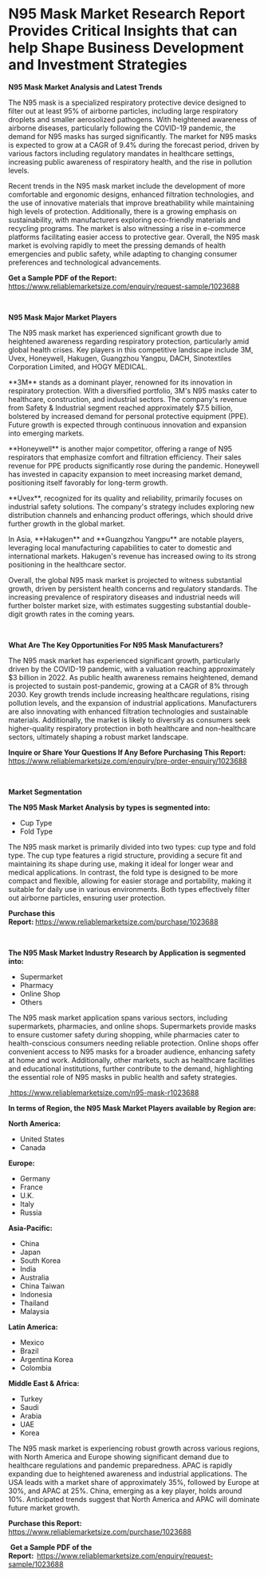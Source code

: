 <p><h1>N95 Mask Market Research Report Provides Critical Insights that can help Shape Business Development and Investment Strategies</h1></p><p><strong>N95 Mask Market Analysis and Latest Trends</strong></p>
<p><p>The N95 mask is a specialized respiratory protective device designed to filter out at least 95% of airborne particles, including large respiratory droplets and smaller aerosolized pathogens. With heightened awareness of airborne diseases, particularly following the COVID-19 pandemic, the demand for N95 masks has surged significantly. The market for N95 masks is expected to grow at a CAGR of 9.4% during the forecast period, driven by various factors including regulatory mandates in healthcare settings, increasing public awareness of respiratory health, and the rise in pollution levels.</p><p>Recent trends in the N95 mask market include the development of more comfortable and ergonomic designs, enhanced filtration technologies, and the use of innovative materials that improve breathability while maintaining high levels of protection. Additionally, there is a growing emphasis on sustainability, with manufacturers exploring eco-friendly materials and recycling programs. The market is also witnessing a rise in e-commerce platforms facilitating easier access to protective gear. Overall, the N95 mask market is evolving rapidly to meet the pressing demands of health emergencies and public safety, while adapting to changing consumer preferences and technological advancements.</p></p>
<p><strong>Get a Sample PDF of the Report:&nbsp;</strong> <a href="https://www.reliablemarketsize.com/enquiry/request-sample/1023688?utm_campaign=3193&utm_medium=2&utm_source=Github&utm_content=ia&utm_term=18042025&utm_id=n95-mask">https://www.reliablemarketsize.com/enquiry/request-sample/1023688</a></p>
<p>&nbsp;</p>
<p><strong>N95 Mask Major Market Players</strong></p>
<p><p>The N95 mask market has experienced significant growth due to heightened awareness regarding respiratory protection, particularly amid global health crises. Key players in this competitive landscape include 3M, Uvex, Honeywell, Hakugen, Guangzhou Yangpu, DACH, Sinotextiles Corporation Limited, and HOGY MEDICAL.</p><p>**3M** stands as a dominant player, renowned for its innovation in respiratory protection. With a diversified portfolio, 3M's N95 masks cater to healthcare, construction, and industrial sectors. The company's revenue from Safety & Industrial segment reached approximately $7.5 billion, bolstered by increased demand for personal protective equipment (PPE). Future growth is expected through continuous innovation and expansion into emerging markets.</p><p>**Honeywell** is another major competitor, offering a range of N95 respirators that emphasize comfort and filtration efficiency. Their sales revenue for PPE products significantly rose during the pandemic. Honeywell has invested in capacity expansion to meet increasing market demand, positioning itself favorably for long-term growth.</p><p>**Uvex**, recognized for its quality and reliability, primarily focuses on industrial safety solutions. The company's strategy includes exploring new distribution channels and enhancing product offerings, which should drive further growth in the global market.</p><p>In Asia, **Hakugen** and **Guangzhou Yangpu** are notable players, leveraging local manufacturing capabilities to cater to domestic and international markets. Hakugen's revenue has increased owing to its strong positioning in the healthcare sector.</p><p>Overall, the global N95 mask market is projected to witness substantial growth, driven by persistent health concerns and regulatory standards. The increasing prevalence of respiratory diseases and industrial needs will further bolster market size, with estimates suggesting substantial double-digit growth rates in the coming years.</p></p>
<p>&nbsp;</p>
<p><strong>What Are The Key Opportunities For N95 Mask Manufacturers?</strong></p>
<p><p>The N95 mask market has experienced significant growth, particularly driven by the COVID-19 pandemic, with a valuation reaching approximately $3 billion in 2022. As public health awareness remains heightened, demand is projected to sustain post-pandemic, growing at a CAGR of 8% through 2030. Key growth trends include increasing healthcare regulations, rising pollution levels, and the expansion of industrial applications. Manufacturers are also innovating with enhanced filtration technologies and sustainable materials. Additionally, the market is likely to diversify as consumers seek higher-quality respiratory protection in both healthcare and non-healthcare sectors, ultimately shaping a robust market landscape.</p></p>
<p><strong>Inquire or Share Your Questions If Any Before Purchasing This Report:</strong> <a href="https://www.reliablemarketsize.com/enquiry/pre-order-enquiry/1023688?utm_campaign=3193&utm_medium=2&utm_source=Github&utm_content=ia&utm_term=18042025&utm_id=n95-mask">https://www.reliablemarketsize.com/enquiry/pre-order-enquiry/1023688</a></p>
<p>&nbsp;</p>
<p><strong>Market Segmentation</strong></p>
<p><strong>The N95 Mask Market Analysis by types is segmented into:</strong></p>
<p><ul><li>Cup Type</li><li>Fold Type</li></ul></p>
<p><p>The N95 mask market is primarily divided into two types: cup type and fold type. The cup type features a rigid structure, providing a secure fit and maintaining its shape during use, making it ideal for longer wear and medical applications. In contrast, the fold type is designed to be more compact and flexible, allowing for easier storage and portability, making it suitable for daily use in various environments. Both types effectively filter out airborne particles, ensuring user protection.</p></p>
<p><strong>Purchase this Report:&nbsp;</strong><a href="https://www.reliablemarketsize.com/purchase/1023688?utm_campaign=3193&utm_medium=2&utm_source=Github&utm_content=ia&utm_term=18042025&utm_id=n95-mask">https://www.reliablemarketsize.com/purchase/1023688</a></p>
<p>&nbsp;</p>
<p><strong>The N95 Mask Market Industry Research by Application is segmented into:</strong></p>
<p><ul><li>Supermarket</li><li>Pharmacy</li><li>Online Shop</li><li>Others</li></ul></p>
<p><p>The N95 mask market application spans various sectors, including supermarkets, pharmacies, and online shops. Supermarkets provide masks to ensure customer safety during shopping, while pharmacies cater to health-conscious consumers needing reliable protection. Online shops offer convenient access to N95 masks for a broader audience, enhancing safety at home and work. Additionally, other markets, such as healthcare facilities and educational institutions, further contribute to the demand, highlighting the essential role of N95 masks in public health and safety strategies.</p></p>
<p><a href="https://www.reliablemarketsize.com/n95-mask-r1023688?utm_campaign=3193&utm_medium=2&utm_source=Github&utm_content=ia&utm_term=18042025&utm_id=n95-mask">&nbsp;https://www.reliablemarketsize.com/n95-mask-r1023688</a></p>
<p><strong>In terms of Region, the N95 Mask Market Players available by Region are:</strong></p>
<p>
    <p> <strong> North America: </strong>
        <ul>
            <li>United States</li>
            <li>Canada</li>
        </ul>
        </p> 
    <p> <strong> Europe: </strong>
        <ul>
            <li>Germany</li>
            <li>France</li>
            <li>U.K.</li>
            <li>Italy</li>
            <li>Russia</li>
        </ul>
        </p> 
    <p> <strong> Asia-Pacific: </strong>
        <ul>
            <li>China</li>
            <li>Japan</li>
            <li>South Korea</li>
            <li>India</li>
            <li>Australia</li>
            <li>China Taiwan</li>
            <li>Indonesia</li>
            <li>Thailand</li>
            <li>Malaysia</li>
        </ul>
        </p> 
    <p> <strong> Latin America: </strong>
        <ul>
            <li>Mexico</li>
            <li>Brazil</li>
            <li>Argentina Korea</li>
            <li>Colombia</li>
        </ul>
        </p> 
    <p> <strong> Middle East & Africa: </strong>
        <ul>
            <li>Turkey</li>
            <li>Saudi</li>
            <li>Arabia</li>
            <li>UAE</li>
            <li>Korea</li>
        </ul>
    </p>
    </p>
<p><p>The N95 mask market is experiencing robust growth across various regions, with North America and Europe showing significant demand due to healthcare regulations and pandemic preparedness. APAC is rapidly expanding due to heightened awareness and industrial applications. The USA leads with a market share of approximately 35%, followed by Europe at 30%, and APAC at 25%. China, emerging as a key player, holds around 10%. Anticipated trends suggest that North America and APAC will dominate future market growth.</p></p>
<p><strong>Purchase this Report: </strong><a href="https://www.reliablemarketsize.com/purchase/1023688?utm_campaign=3193&utm_medium=2&utm_source=Github&utm_content=ia&utm_term=18042025&utm_id=n95-mask">https://www.reliablemarketsize.com/purchase/1023688</a></p>
<p>&nbsp;<strong>Get a Sample PDF of the Report:&nbsp;&nbsp;</strong><a href="https://www.reliablemarketsize.com/enquiry/request-sample/1023688?utm_campaign=3193&utm_medium=2&utm_source=Github&utm_content=ia&utm_term=18042025&utm_id=n95-mask">https://www.reliablemarketsize.com/enquiry/request-sample/1023688</a></p>
<p><strong></strong></p>
<p><p></p><p></p><p></p></p>